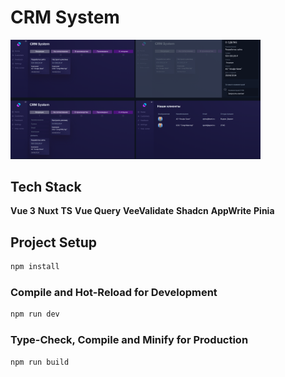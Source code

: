 # CRM System

<img src="https://github.com/ENelyubova/crm-system/blob/master/app.png" width="400">

## Tech Stack

**Vue 3**
**Nuxt**
**TS**
**Vue Query**
**VeeValidate**
**Shadcn**
**AppWrite**
**Pinia**

## Project Setup

```sh
npm install
```

### Compile and Hot-Reload for Development

```sh
npm run dev
```

### Type-Check, Compile and Minify for Production

```sh
npm run build
```